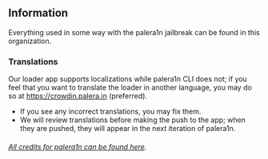 ## Information
Everything used in some way with the palera1n jailbreak can be found in this organization.



### Translations
Our loader app supports localizations while palera1n CLI does not; if you feel that you want to translate the loader in another language, you may do so at https://crowdin.palera.in (preferred).

- If you see any incorrect translations, you may fix them.
- We will review translations before making the push to the app; when they are pushed, they will appear in the next iteration of palera1n.

###### [All credits for palera1n can be found here](https://palera.in/).

</td></tr></table>
